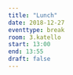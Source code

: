 ```yaml
---
title: "Lunch"
date: 2018-12-27
eventtype: break
room: 3.katello
start: 13:00
end: 13:55
draft: false
---
```

